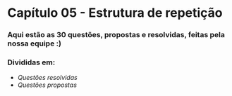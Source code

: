 # Capítulo 05 - Estrutura de repetição
### Aqui estão as 30 questões, propostas e resolvidas, feitas pela nossa equipe :)
### Divididas em:
* *Questões resolvidas*
* *Questões propostas*
